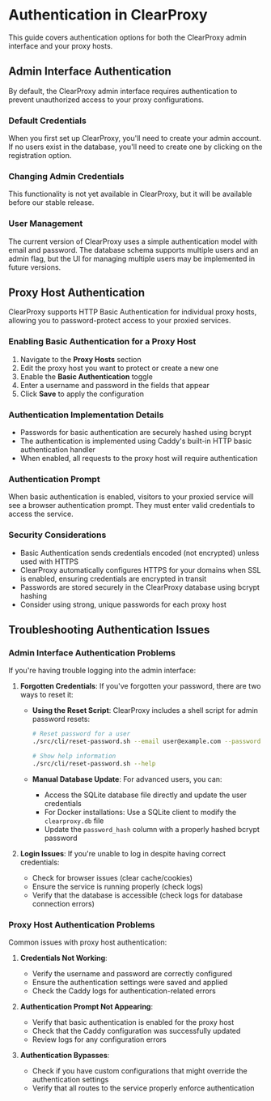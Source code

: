 # Authentication in ClearProxy

This guide covers authentication options for both the ClearProxy admin interface and your proxy hosts.

## Admin Interface Authentication

By default, the ClearProxy admin interface requires authentication to prevent unauthorized access to your proxy configurations.

### Default Credentials

When you first set up ClearProxy, you'll need to create your admin account. If no users exist in the database, you'll need to create one by clicking on the registration option.

### Changing Admin Credentials

This functionality is not yet available in ClearProxy, but it will be available before our stable release.

### User Management

The current version of ClearProxy uses a simple authentication model with email and password. The database schema supports multiple users and an admin flag, but the UI for managing multiple users may be implemented in future versions.

## Proxy Host Authentication

ClearProxy supports HTTP Basic Authentication for individual proxy hosts, allowing you to password-protect access to your proxied services.

### Enabling Basic Authentication for a Proxy Host

1. Navigate to the **Proxy Hosts** section
2. Edit the proxy host you want to protect or create a new one
3. Enable the **Basic Authentication** toggle
4. Enter a username and password in the fields that appear
5. Click **Save** to apply the configuration

### Authentication Implementation Details

- Passwords for basic authentication are securely hashed using bcrypt
- The authentication is implemented using Caddy's built-in HTTP basic authentication handler
- When enabled, all requests to the proxy host will require authentication

### Authentication Prompt

When basic authentication is enabled, visitors to your proxied service will see a browser authentication prompt. They must enter valid credentials to access the service.

### Security Considerations

- Basic Authentication sends credentials encoded (not encrypted) unless used with HTTPS
- ClearProxy automatically configures HTTPS for your domains when SSL is enabled, ensuring credentials are encrypted in transit
- Passwords are stored securely in the ClearProxy database using bcrypt hashing
- Consider using strong, unique passwords for each proxy host

## Troubleshooting Authentication Issues

### Admin Interface Authentication Problems

If you're having trouble logging into the admin interface:

1. **Forgotten Credentials**: If you've forgotten your password, there are two ways to reset it:

   - **Using the Reset Script**: ClearProxy includes a shell script for admin password resets:

     ```bash
     # Reset password for a user
     ./src/cli/reset-password.sh --email user@example.com --password newpassword

     # Show help information
     ./src/cli/reset-password.sh --help
     ```

   - **Manual Database Update**: For advanced users, you can:
     - Access the SQLite database file directly and update the user credentials
     - For Docker installations: Use a SQLite client to modify the `clearproxy.db` file
     - Update the `password_hash` column with a properly hashed bcrypt password

2. **Login Issues**: If you're unable to log in despite having correct credentials:
   - Check for browser issues (clear cache/cookies)
   - Ensure the service is running properly (check logs)
   - Verify that the database is accessible (check logs for database connection errors)

### Proxy Host Authentication Problems

Common issues with proxy host authentication:

1. **Credentials Not Working**:

   - Verify the username and password are correctly configured
   - Ensure the authentication settings were saved and applied
   - Check the Caddy logs for authentication-related errors

2. **Authentication Prompt Not Appearing**:

   - Verify that basic authentication is enabled for the proxy host
   - Check that the Caddy configuration was successfully updated
   - Review logs for any configuration errors

3. **Authentication Bypasses**:
   - Check if you have custom configurations that might override the authentication settings
   - Verify that all routes to the service properly enforce authentication
